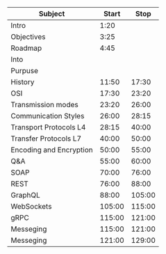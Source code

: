 | Subject | Start | Stop |
|-|-|-|
| Intro | 1:20 | |
| Objectives | 3:25 | |
| Roadmap | 4:45 | |
| Into |  | |
| Purpuse |  | |
| History | 11:50 | 17:30 |
| OSI | 17:30 | 23:20|
| Transmission modes | 23:20 | 26:00 |
| Communication Styles | 26:00 | 28:15 |
| Transport Protocols L4 | 28:15 | 40:00 |
| Transfer Protocols L7 | 40:00 | 50:00 |
| Encoding and Encryption | 50:00 | 55:00 |
| Q&A | 55:00 | 60:00 |
| SOAP | 70:00 | 76:00 |
| REST | 76:00 | 88:00 |
| GraphQL | 88:00 | 105:00 |
| WebSockets | 105:00 | 115:00 |
| gRPC | 115:00 | 121:00 |
| Messeging | 115:00 | 121:00 |
| Messeging | 121:00 | 129:00 |
